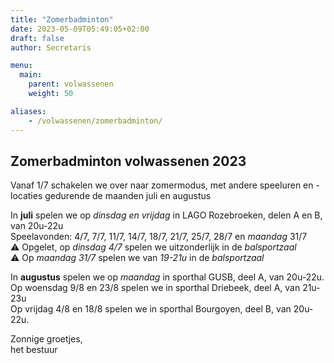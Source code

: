 ```yaml
---
title: "Zomerbadminton"
date: 2023-05-09T05:49:05+02:00
draft: false
author: Secretaris

menu:
  main:
    parent: volwassenen
    weight: 50

aliases:
    - /volwassenen/zomerbadminton/
---
```




## Zomerbadminton volwassenen 2023
Vanaf 1/7 schakelen we over naar zomermodus, met andere speeluren en -locaties gedurende de maanden juli en augustus <br>

In __juli__ spelen we op _dinsdag en vrijdag_ in LAGO Rozebroeken, delen A en B, van 20u-22u<br>
Speelavonden: 4/7, 7/7, 11/7, 14/7, 18/7, 21/7, 25/7, 28/7 en *maandag* 31/7<br>
⚠️ Opgelet, op _dinsdag 4/7_ spelen we uitzonderlijk in de _balsportzaal_<br>
⚠️ Op _maandag 31/7_ spelen we van _19-21u_ in de _balsportzaal_

In __augustus__ spelen we op _maandag_ in sporthal GUSB, deel A, van 20u-22u.<br>
Op woensdag 9/8 en 23/8 spelen we in sporthal Driebeek, deel A, van 21u-23u<br>
Op vrijdag  4/8 en 18/8 spelen we in sporthal Bourgoyen, deel B, van 20u-22u.



Zonnige groetjes,<br>
het bestuur